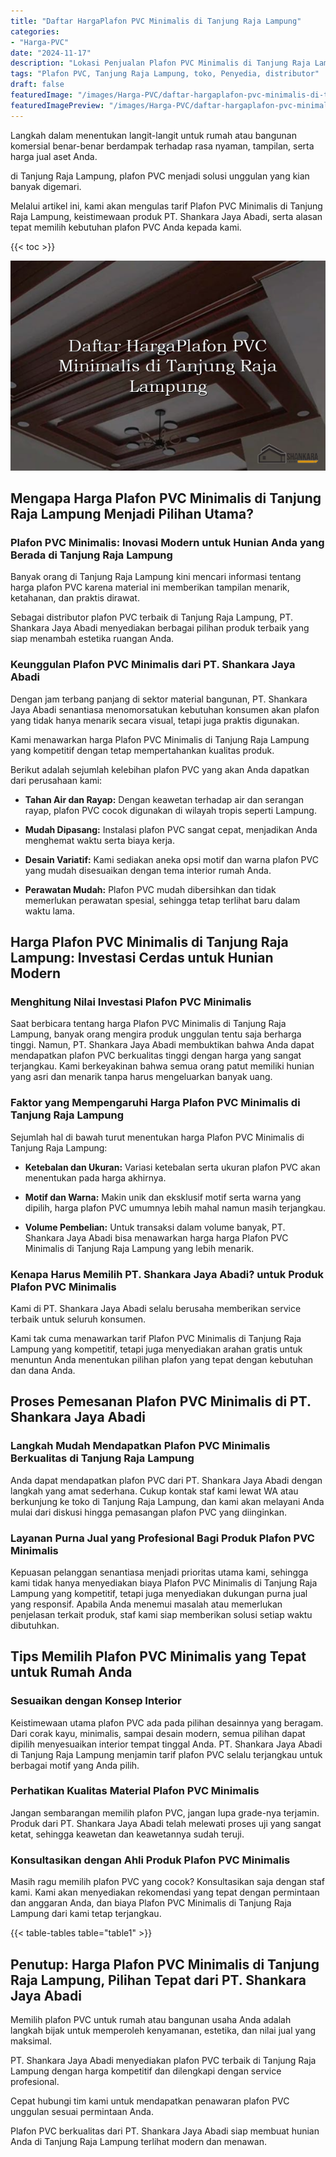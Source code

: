 ```yaml
---
title: "Daftar HargaPlafon PVC Minimalis di Tanjung Raja Lampung"
categories:
- "Harga-PVC"
date: "2024-11-17"
description: "Lokasi Penjualan Plafon PVC Minimalis di Tanjung Raja Lampung untuk tempat tinggal, office, dan ritel. Material terbaik, beragam motif, variasi warna menarik, dengan servis pemasangan dikerjakan oleh teknisi profesional dan jaminan resmi!|Layanan distribusi Plafon PVC Minimalis di Tanjung Raja Lampung bagi kebutuhan hunian, office, maupun ritel, beserta material berkualitas dan penempatan oleh tenaga ahli berpengalaman serta jaminan resmi.|Pilihan Plafon PVC Minimalis di Tanjung Raja Lampung yang terpercaya untuk hunian, perkantoran, serta ritel, dengan panel berkualitas dan instalasi oleh tenaga ahli profesional serta jaminan resmi.|Penyediaan Plafon PVC Minimalis di Tanjung Raja Lampung untuk hunian, office, dan gerai, beserta produk berkualitas dan pemasangan dikerjakan oleh tim ahli, lengkap beserta garansi resmi.}"
tags: "Plafon PVC, Tanjung Raja Lampung, toko, Penyedia, distributor"
draft: false
featuredImage: "/images/Harga-PVC/daftar-hargaplafon-pvc-minimalis-di-tanjung-raja-lampung.png"
featuredImagePreview: "/images/Harga-PVC/daftar-hargaplafon-pvc-minimalis-di-tanjung-raja-lampung.png"
---
```


Langkah dalam menentukan langit-langit untuk rumah atau bangunan komersial benar-benar berdampak terhadap rasa nyaman, tampilan, serta harga jual aset Anda.

di Tanjung Raja Lampung, plafon PVC menjadi solusi unggulan yang kian banyak digemari.

Melalui artikel ini, kami akan mengulas tarif Plafon PVC Minimalis di Tanjung Raja Lampung, keistimewaan produk PT. Shankara Jaya Abadi, serta alasan tepat memilih kebutuhan plafon PVC Anda kepada kami.

{{< toc >}}

![Daftar HargaPlafon PVC Minimalis di Tanjung Raja Lampung](/images/Harga-PVC/Daftar-HargaPlafon-PVC-Minimalis-di-Tanjung-Raja-Lampung.png)

## Mengapa Harga Plafon PVC Minimalis di Tanjung Raja Lampung Menjadi Pilihan Utama?

### Plafon PVC Minimalis: Inovasi Modern untuk Hunian Anda yang Berada di Tanjung Raja Lampung

Banyak orang di Tanjung Raja Lampung kini mencari informasi tentang harga plafon PVC karena material ini memberikan tampilan menarik, ketahanan, dan praktis dirawat.

Sebagai distributor plafon PVC terbaik di Tanjung Raja Lampung, PT. Shankara Jaya Abadi menyediakan berbagai pilihan produk terbaik yang siap menambah estetika ruangan Anda.

### Keunggulan Plafon PVC Minimalis dari PT. Shankara Jaya Abadi

Dengan jam terbang panjang di sektor material bangunan, PT. Shankara Jaya Abadi senantiasa menomorsatukan kebutuhan konsumen akan plafon yang tidak hanya menarik secara visual, tetapi juga praktis digunakan.

Kami menawarkan harga Plafon PVC Minimalis di Tanjung Raja Lampung yang kompetitif dengan tetap mempertahankan kualitas produk.

Berikut adalah sejumlah kelebihan plafon PVC yang akan Anda dapatkan dari perusahaan kami:

- **Tahan Air dan Rayap:** Dengan keawetan terhadap air dan serangan rayap, plafon PVC cocok digunakan di wilayah tropis seperti Lampung.

- **Mudah Dipasang:** Instalasi plafon PVC sangat cepat, menjadikan Anda menghemat waktu serta biaya kerja.

- **Desain Variatif:** Kami sediakan aneka opsi motif dan warna plafon PVC yang mudah disesuaikan dengan tema interior rumah Anda.

- **Perawatan Mudah:** Plafon PVC mudah dibersihkan dan tidak memerlukan perawatan spesial, sehingga tetap terlihat baru dalam waktu lama.

## Harga Plafon PVC Minimalis di Tanjung Raja Lampung: Investasi Cerdas untuk Hunian Modern

### Menghitung Nilai Investasi Plafon PVC Minimalis

Saat berbicara tentang harga Plafon PVC Minimalis di Tanjung Raja Lampung, banyak orang mengira produk unggulan tentu saja berharga tinggi. Namun, PT. Shankara Jaya Abadi membuktikan bahwa Anda dapat mendapatkan plafon PVC berkualitas tinggi dengan harga yang sangat terjangkau. Kami berkeyakinan bahwa semua orang patut memiliki hunian yang asri dan menarik tanpa harus mengeluarkan banyak uang.

### Faktor yang Mempengaruhi Harga Plafon PVC Minimalis di Tanjung Raja Lampung

Sejumlah hal di bawah turut menentukan harga Plafon PVC Minimalis di Tanjung Raja Lampung:

- **Ketebalan dan Ukuran:** Variasi ketebalan serta ukuran plafon PVC akan menentukan pada harga akhirnya.

- **Motif dan Warna:** Makin unik dan eksklusif motif serta warna yang dipilih, harga plafon PVC umumnya lebih mahal namun masih terjangkau.

- **Volume Pembelian:** Untuk transaksi dalam volume banyak, PT. Shankara Jaya Abadi bisa menawarkan harga harga Plafon PVC Minimalis di Tanjung Raja Lampung yang lebih menarik.

### Kenapa Harus Memilih PT. Shankara Jaya Abadi? untuk Produk Plafon PVC Minimalis

Kami di PT. Shankara Jaya Abadi selalu berusaha memberikan service terbaik untuk seluruh konsumen.

Kami tak cuma menawarkan tarif Plafon PVC Minimalis di Tanjung Raja Lampung yang kompetitif, tetapi juga menyediakan arahan gratis untuk menuntun Anda menentukan pilihan plafon yang tepat dengan kebutuhan dan dana Anda.

## Proses Pemesanan Plafon PVC Minimalis di PT. Shankara Jaya Abadi

### Langkah Mudah Mendapatkan Plafon PVC Minimalis Berkualitas di Tanjung Raja Lampung

Anda dapat mendapatkan plafon PVC dari PT. Shankara Jaya Abadi dengan langkah yang amat sederhana. Cukup kontak staf kami lewat WA atau berkunjung ke toko di Tanjung Raja Lampung, dan kami akan melayani Anda mulai dari diskusi hingga pemasangan plafon PVC yang diinginkan.

### Layanan Purna Jual yang Profesional Bagi Produk Plafon PVC Minimalis

Kepuasan pelanggan senantiasa menjadi prioritas utama kami, sehingga kami tidak hanya menyediakan biaya Plafon PVC Minimalis di Tanjung Raja Lampung yang kompetitif, tetapi juga menyediakan dukungan purna jual yang responsif. Apabila Anda menemui masalah atau memerlukan penjelasan terkait produk, staf kami siap memberikan solusi setiap waktu dibutuhkan.

## Tips Memilih Plafon PVC Minimalis yang Tepat untuk Rumah Anda

### Sesuaikan dengan Konsep Interior

Keistimewaan utama plafon PVC ada pada pilihan desainnya yang beragam. Dari corak kayu, minimalis, sampai desain modern, semua pilihan dapat dipilih menyesuaikan interior tempat tinggal Anda. PT. Shankara Jaya Abadi di Tanjung Raja Lampung menjamin tarif plafon PVC selalu terjangkau untuk berbagai motif yang Anda pilih.

### Perhatikan Kualitas Material Plafon PVC Minimalis

Jangan sembarangan memilih plafon PVC, jangan lupa grade-nya terjamin. Produk dari PT. Shankara Jaya Abadi telah melewati proses uji yang sangat ketat, sehingga keawetan dan keawetannya sudah teruji.

### Konsultasikan dengan Ahli Produk Plafon PVC Minimalis

Masih ragu memilih plafon PVC yang cocok? Konsultasikan saja dengan staf kami. Kami akan menyediakan rekomendasi yang tepat dengan permintaan dan anggaran Anda, dan biaya Plafon PVC Minimalis di Tanjung Raja Lampung dari kami tetap terjangkau.

{{< table-tables table="table1" >}}

## Penutup: Harga Plafon PVC Minimalis di Tanjung Raja Lampung, Pilihan Tepat dari PT. Shankara Jaya Abadi

Memilih plafon PVC untuk rumah atau bangunan usaha Anda adalah langkah bijak untuk memperoleh kenyamanan, estetika, dan nilai jual yang maksimal.

PT. Shankara Jaya Abadi menyediakan plafon PVC terbaik di Tanjung Raja Lampung dengan harga kompetitif dan dilengkapi dengan service profesional.

Cepat hubungi tim kami untuk mendapatkan penawaran plafon PVC unggulan sesuai permintaan Anda.

Plafon PVC berkualitas dari PT. Shankara Jaya Abadi siap membuat hunian Anda di Tanjung Raja Lampung terlihat modern dan menawan.
